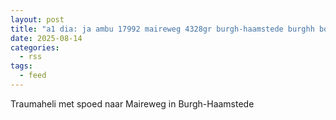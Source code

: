 ```yaml
---
layout: post
title: "a1 dia: ja ambu 17992 maireweg 4328gr burgh-haamstede burghh bon 120507"
date: 2025-08-14
categories: 
  - rss
tags: 
  - feed
---
```


Traumaheli met spoed naar Maireweg in Burgh-Haamstede
